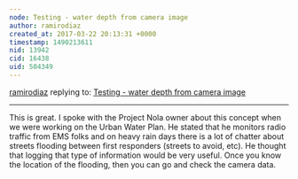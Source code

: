 ```yaml
---
node: Testing - water depth from camera image
author: ramirodiaz
created_at: 2017-03-22 20:13:31 +0000
timestamp: 1490213611
nid: 13942
cid: 16438
uid: 504349
---
```




[ramirodiaz](../profile/ramirodiaz) replying to: [Testing - water depth from camera image](../notes/chalmers/02-19-2017/testing-water-depth-from-camera-image)

----
This is great. 
I spoke with the Project Nola owner about this concept when we were working on the Urban Water Plan. 
He stated that he monitors radio traffic from EMS folks and on heavy rain days there is a lot of chatter about streets flooding between first responders (streets to avoid, etc). He thought that logging that type of information would be very useful. Once you know the location of the flooding, then you can go and check the camera data. 